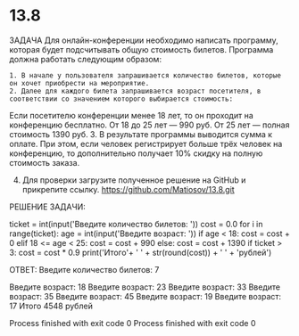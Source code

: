 # 13.8

ЗАДАЧА
Для онлайн-конференции необходимо написать программу, которая будет подсчитывать общую стоимость билетов. Программа должна работать следующим образом:

    1. В начале у пользователя запрашивается количество билетов, которые он хочет приобрести на мероприятие.
    2. Далее для каждого билета запрашивается возраст посетителя, в соответствии со значением которого выбирается стоимость:

Если посетителю конференции менее 18 лет, то он проходит на конференцию бесплатно.
От 18 до 25 лет — 990 руб.
От 25 лет — полная стоимость 1390 руб.
    3. В результате программы выводится сумма к оплате. При этом, если человек регистрирует больше трёх человек на конференцию, то дополнительно получает 10% скидку на полную стоимость заказа.
   
   4. Для проверки загрузите полученное решение на GitHub и прикрепите ссылку.
    https://github.com/Matiosov/13.8.git

РЕШЕНИЕ ЗАДАЧИ:

ticket = int(input('Введите количество билетов: '))
cost = 0.0
for i in range(ticket):
    age = int(input('Введите возраст: '))
    if age < 18:
        cost = cost + 0
    elif 18 <= age < 25:
        cost = cost + 990
    else: cost = cost + 1390
    if ticket > 3:
        cost = cost * 0.9
print('Итого'+ ' ' + str(round(cost)) + ' ' + 'рублей')

ОТВЕТ:
Введите количество билетов: 7

Введите возраст: 18
Введите возраст: 23
Введите возраст: 33
Введите возраст: 35
Введите возраст: 45
Введите возраст: 19
Введите возраст: 17
Итого 4548 рублей

Process finished with exit code 0
Process finished with exit code 0
